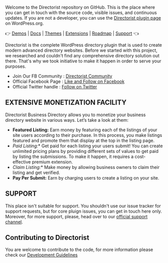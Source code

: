 Welcome to the Directorist repository on GitHub. This is the place where you can get in touch with the source code, visible issues, and continuous updates. If you are not a developer, you can use the [Directorist plugin page](https://wordpress.org/plugins/directorist/) on WordPress.org.

👉 [Demos](https://directorist.com/demos/) | [Docs](https://directorist.com/documentation/directorist/) | [Themes](https://directorist.com/documentation/themes/) | [Extensions](https://directorist.com/documentation/extensions) | [Roadmap](https://directorist.com/roadmap/) | [Support](https://directorist.com/contact/) 👈

Directorist is the complete WordPress directory plugin that is used to create modern advanced directory websites. Before we started with this project, we researched and couldn't find any comprehensive directory solution out there. That's why we took initiative to make it happen in order to serve your purposes.

- Join Our FB Community : [Directorist Community](https://www.facebook.com/groups/directorist)
- Official Facebook Page : [Like and Follow on Facebook](https://www.facebook.com/directorist)
- Official Twitter handle : [Follow on Twitter](https://twitter.com/wpdirectorist)

## EXTENSIVE MONETIZATION FACILITY
Directorist Business Directory allows you to monetize your business directory website in various ways. Let’s take a look at them:

- **Featured Listing:** Earn money by featuring each of the listings of your site users according to their purchase. In this process, you make listings featured and promote them that display at the top in the listing page.
- **Paid Listing*:** Get paid for each listing your users submit! You can create unlimited pricing plans by providing different sets of values to get paid by listing the submissions. To make it happen, it requires a cost-effective premium extension.
- **Claim Listing*:** Make money by allowing business owners to claim their listing and get verified.
- **Pay Per Submit:** Earn by charging users to create a listing on your site.

## SUPPORT
This place isn't suitable for support. You shouldn't use our issue tracker for support requests, but for core pluign issues, you can get in touch here only. Moreover, for more support, please, head over to our [official support channel](https://directorist.com/contact/).

## Contributing to Directorist
You are welcome to contribute to the code, for more information please check our [Development Guidelines](https://github.com/sovware/directorist/wiki/Development-Guidelines)

